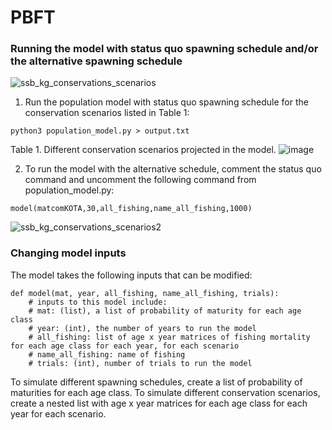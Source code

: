 # PBFT

### Running the model with status quo spawning schedule and/or the alternative spawning schedule 
![ssb_kg_conservations_scenarios](https://user-images.githubusercontent.com/93396549/163519756-cccef58e-3658-457d-b2c5-9bda5fd81b0a.png)


1. Run the population model with status quo spawning schedule for the conservation scenarios listed in Table 1:
```
python3 population_model.py > output.txt

```
Table 1. Different conservation scenarios projected in the model.
![image](https://user-images.githubusercontent.com/93396549/163491429-1b6c04ec-dbe2-4bf9-b12f-d6fdbdadf259.png)


2. To run the model with the alternative schedule, comment the status quo command and uncomment the following command from population_model.py:

```
model(matcomKOTA,30,all_fishing,name_all_fishing,1000)
```

![ssb_kg_conservations_scenarios2](https://user-images.githubusercontent.com/93396549/163520073-d8678b8c-8a6b-481e-9965-dee653fa7936.png)



### Changing model inputs

The model takes the following inputs that can be modified: 
```
def model(mat, year, all_fishing, name_all_fishing, trials):
    # inputs to this model include:
    # mat: (list), a list of probability of maturity for each age class
    # year: (int), the number of years to run the model
    # all_fishing: list of age x year matrices of fishing mortality for each age class for each year, for each scenario
    # name_all_fishing: name of fishing 
    # trials: (int), number of trials to run the model
```
To simulate different spawning schedules, create a list of probability of maturities for each age class. 
To simulate different conservation scenarios, create a nested list with age x year matrices for each age class for each year for each scenario. 




